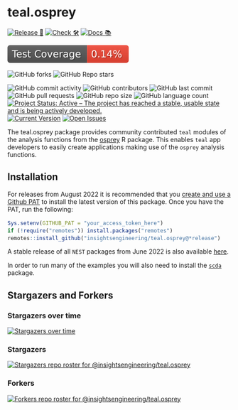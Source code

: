# teal.osprey

<!-- start badges -->
[![Release 🎈](https://github.com/insightsengineering/teal.osprey/actions/workflows/release.yaml/badge.svg)](https://github.com/insightsengineering/teal.osprey/releases)
[![Check 🛠](https://github.com/insightsengineering/teal.osprey/actions/workflows/check.yaml/badge.svg)](https://github.com/insightsengineering/teal.osprey/actions/workflows/check.yaml)
[![Docs 📚](https://github.com/insightsengineering/teal.osprey/actions/workflows/docs.yaml/badge.svg)](https://insightsengineering.github.io/teal.osprey/)

[![Code Coverage 📔](https://raw.githubusercontent.com/insightsengineering/teal.osprey/_xml_coverage_reports/data/main/badge.svg)](https://raw.githubusercontent.com/insightsengineering/teal.osprey/_xml_coverage_reports/data/main/coverage.xml)

![GitHub forks](https://img.shields.io/github/forks/insightsengineering/teal.osprey?style=social)
![GitHub Repo stars](https://img.shields.io/github/stars/insightsengineering/teal.osprey?style=social)

![GitHub commit activity](https://img.shields.io/github/commit-activity/m/insightsengineering/teal.osprey)
![GitHub contributors](https://img.shields.io/github/contributors/insightsengineering/teal.osprey)
![GitHub last commit](https://img.shields.io/github/last-commit/insightsengineering/teal.osprey)
![GitHub pull requests](https://img.shields.io/github/issues-pr/insightsengineering/teal.osprey)
![GitHub repo size](https://img.shields.io/github/repo-size/insightsengineering/teal.osprey)
![GitHub language count](https://img.shields.io/github/languages/count/insightsengineering/teal.osprey)
[![Project Status: Active – The project has reached a stable, usable state and is being actively developed.](https://www.repostatus.org/badges/latest/active.svg)](https://www.repostatus.org/#active)
[![Current Version](https://img.shields.io/github/r-package/v/insightsengineering/teal.osprey/main?color=purple\&label=package%20version)](https://github.com/insightsengineering/teal.osprey/tree/main)
[![Open Issues](https://img.shields.io/github/issues-raw/insightsengineering/teal.osprey?color=red\&label=open%20issues)](https://github.com/insightsengineering/teal.osprey/issues?q=is%3Aissue+is%3Aopen+sort%3Aupdated-desc)
<!-- end badges -->

The teal.osprey package provides community contributed `teal` modules of the analysis functions from the [osprey](https://insightsengineering.github.io/osprey/) R package.
This enables `teal` app developers to easily create applications making use of the `osprey` analysis functions.

## Installation

For releases from August 2022 it is recommended that you [create and use a Github PAT](https://docs.github.com/en/github/authenticating-to-github/keeping-your-account-and-data-secure/creating-a-personal-access-token) to install the latest version of this package. Once you have the PAT, run the following:

```r
Sys.setenv(GITHUB_PAT = "your_access_token_here")
if (!require("remotes")) install.packages("remotes")
remotes::install_github("insightsengineering/teal.osprey@*release")
```

A stable release of all `NEST` packages from June 2022 is also available [here](https://github.com/insightsengineering/depository#readme).

In order to run many of the examples you will also need to install the [`scda`](https://insightsengineering.github.io/scda/) package.

## Stargazers and Forkers

### Stargazers over time

[![Stargazers over time](https://starchart.cc/insightsengineering/teal.osprey.svg)](https://starchart.cc/insightsengineering/teal.osprey)

### Stargazers

[![Stargazers repo roster for @insightsengineering/teal.osprey](https://reporoster.com/stars/insightsengineering/teal.osprey)](https://github.com/insightsengineering/teal.osprey/stargazers)

### Forkers

[![Forkers repo roster for @insightsengineering/teal.osprey](https://reporoster.com/forks/insightsengineering/teal.osprey)](https://github.com/insightsengineering/teal.osprey/network/members)
